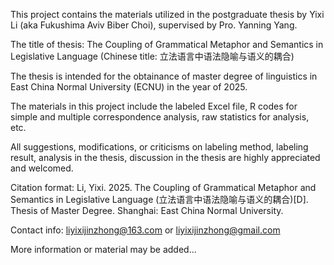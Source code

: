 This project contains the materials utilized in the postgraduate thesis by Yixi Li (aka Fukushima Aviv Biber Choi), supervised by Pro. Yanning Yang.

The title of thesis: The Coupling of Grammatical Metaphor and Semantics in Legislative Language (Chinese title: 立法语言中语法隐喻与语义的耦合)

The thesis is intended for the obtainance of master degree of linguistics in East China Normal University (ECNU) in the year of 2025.

The materials in this project include the labeled Excel file, R codes for simple and multiple correspondence analysis, raw statistics for analysis, etc.

All suggestions, modifications, or criticisms on labeling method, labeling result, analysis in the thesis, discussion in the thesis are highly appreciated and welcomed.

Citation format: Li, Yixi. 2025. The Coupling of Grammatical Metaphor and Semantics in Legislative Language (立法语言中语法隐喻与语义的耦合)[D]. Thesis of Master Degree. Shanghai: East China Normal University.

Contact info: liyixijinzhong@163.com or liyixijinzhong@gmail.com

More information or material may be added...
